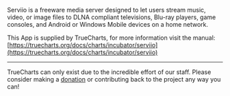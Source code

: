 Serviio is a freeware media server designed to let users stream music, video, or image files to DLNA compliant televisions, Blu-ray players, game consoles, and Android or Windows Mobile devices on a home network.


This App is supplied by TrueCharts, for more information visit the manual: [https://truecharts.org/docs/charts/incubator/serviio](https://truecharts.org/docs/charts/incubator/serviio)

---

TrueCharts can only exist due to the incredible effort of our staff.
Please consider making a [donation](https://truecharts.org/docs/about/sponsor) or contributing back to the project any way you can!
